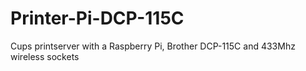 # Printer-Pi-DCP-115C
Cups printserver with a Raspberry Pi, Brother DCP-115C and 433Mhz wireless sockets
